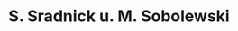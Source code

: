---
title: "S. Sradnick u. M. Sobolewski"
url: /grunow-dammendorf/s-sradnick-u-m-sobolewski/
shop: Einkaufszentrum
---